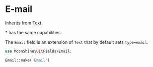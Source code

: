 # E-mail

Inherits from [Text](/docs/{{version}}/fields/text).

\* has the same capabilities.

The `Email` field is an extension of `Text` that by default sets `type=email`.

```php
use MoonShine\UI\Fields\Email;

Email::make('Email')
```
